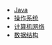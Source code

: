 * [Java](/prepareInterview/Java)
* [操作系统](/prepareInterview/操作系统)
* [计算机网络](/prepareInterview/计算机网络)
* [数据结构](/prepareInterview/数据结构)